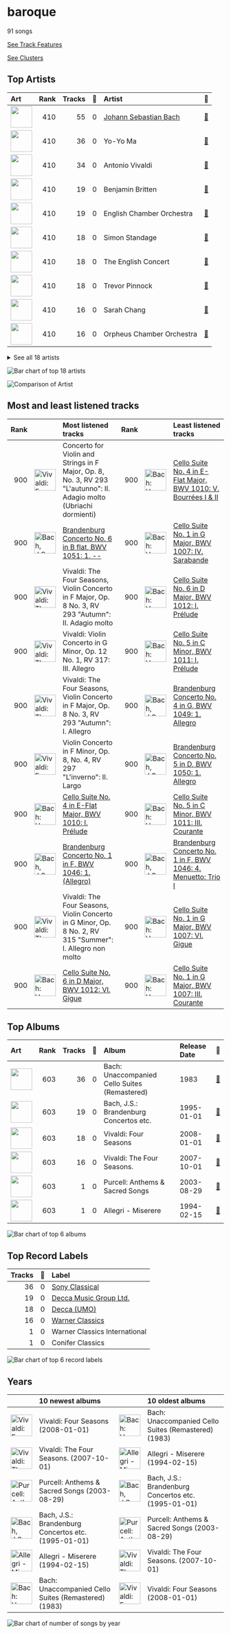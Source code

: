 # baroque

91 songs

[See Track Features](audio_features.md)

[See Clusters](clusters/overview.md)

## Top Artists

| Art | Rank | Tracks | 💚 | Artist | 🔗 |
|:---|---:|---:|---:|:---|:---|
| <img src="https://i.scdn.co/image/a2ec08fe69ecec2748fbc764aede8f1b03ae8f88" alt="" width="50" /> | 410 | 55 | 0 | [Johann Sebastian Bach](../../artists/johann_sebastian_bach/overview.md) | [🔗](https://open.spotify.com/artist/5aIqB5nVVvmFsvSdExz408) |
| <img src="https://i.scdn.co/image/ab6761610000e5ebfb0fcd51414e7bbe85e00b6f" alt="" width="50" /> | 410 | 36 | 0 | Yo-Yo Ma | [🔗](https://open.spotify.com/artist/5Dl3HXZjG6ZOWT5cV375lk) |
| <img src="https://i.scdn.co/image/9785700bae86f991f78183076861c7342a4bcf90" alt="" width="50" /> | 410 | 34 | 0 | Antonio Vivaldi | [🔗](https://open.spotify.com/artist/2QOIawHpSlOwXDvSqQ9YJR) |
| <img src="https://i.scdn.co/image/40eb3ffb36cd0c98ca76630260d09b0025be373d" alt="" width="50" /> | 410 | 19 | 0 | Benjamin Britten | [🔗](https://open.spotify.com/artist/7MJ1pB5d6Vjmzep2zQlorn) |
| <img src="https://i.scdn.co/image/ab6761610000e5ebd56134c89f7b5ccbd2a06ca1" alt="" width="50" /> | 410 | 19 | 0 | English Chamber Orchestra | [🔗](https://open.spotify.com/artist/2DO4p3CPDnInsJfg0jFfaF) |
| <img src="https://i.scdn.co/image/0a5c00ae5ecc0bd8687973a3b3321963821468ad" alt="" width="50" /> | 410 | 18 | 0 | Simon Standage | [🔗](https://open.spotify.com/artist/2jIBkRzVUboTbp05rJnKeT) |
| <img src="https://i.scdn.co/image/ab6761610000e5eb55b58d0ec2693200440f1f51" alt="" width="50" /> | 410 | 18 | 0 | The English Concert | [🔗](https://open.spotify.com/artist/2Oz3z7PPQUMU2KNYgcO1sA) |
| <img src="https://i.scdn.co/image/ab6772690000c46c7cafb5e9c143b1ed439824f6" alt="" width="50" /> | 410 | 18 | 0 | Trevor Pinnock | [🔗](https://open.spotify.com/artist/25mbgceDJKxXGP8c5FmC83) |
| <img src="https://i.scdn.co/image/0a9d5ec941fbc045b93f26370c18b8bf0a659708" alt="" width="50" /> | 410 | 16 | 0 | Sarah Chang | [🔗](https://open.spotify.com/artist/5duxfFAQVkDT9g261fKlMP) |
| <img src="https://i.scdn.co/image/ab6761610000e5ebae79cc231c0bde53d5ed1f5b" alt="" width="50" /> | 410 | 16 | 0 | Orpheus Chamber Orchestra | [🔗](https://open.spotify.com/artist/35pZsti1RSA5Zv98jAm8kX) |


<details>
<summary>See all 18 artists</summary>

| Art | Rank | Tracks | 💚 | Artist | 🔗 |
|:---|---:|---:|---:|:---|:---|
| <img src="https://i.scdn.co/image/ab67616d0000b2732f0fda74a5a43a795c5b5663" alt="" width="50" /> | 410 | 3 | 0 | David Reichenberg | [🔗](https://open.spotify.com/artist/5xA5sW0D3BUAyL02XcDkYv) |
| <img src="https://i.scdn.co/image/ab67616d0000b273011ad120d2b19f16f59a8aaf" alt="" width="50" /> | 410 | 3 | 0 | Elizabeth Wilcock | [🔗](https://open.spotify.com/artist/1OfYCRcS14pyRVrO0qTCbs) |
| <img src="https://i.scdn.co/image/b1e56021e0af6da7c4dad6e677318c716f66a4c3" alt="" width="50" /> | 410 | 2 | 0 | Henry Purcell | [🔗](https://open.spotify.com/artist/3tMLo1k3iUo82coMLWXzxq) |
| <img src="https://i.scdn.co/image/ebdcb255475d7204204576d18490994fb62a8413" alt="" width="50" /> | 410 | 1 | 0 | Capriccio Stravagante | [🔗](https://open.spotify.com/artist/7Hb8ewIvJmuQPAQ5MMVXJE) |
| <img src="https://i.scdn.co/image/ab67616d0000b273ee70d3962767cdb6757e9a2b" alt="" width="50" /> | 410 | 1 | 0 | Joseph Jennings | [🔗](https://open.spotify.com/artist/5A3ntUGTCKttzOwkoF9AUY) |
| <img src="https://i.scdn.co/image/ab6761610000e5eb92b24687e5c545daa04290e6" alt="" width="50" /> | 410 | 1 | 0 | Chanticleer | [🔗](https://open.spotify.com/artist/4p6DfIA6NnKmWeRgDJPLT0) |
| <img src="https://i.scdn.co/image/ab6761610000e5ebb31012b4fbdb04b01943efb2" alt="" width="50" /> | 410 | 1 | 0 | The Choir Of Trinity College, Cambridge | [🔗](https://open.spotify.com/artist/3x8rZy1i6FwWOWKwfRT1Ab) |
| <img src="https://i.scdn.co/image/e2930a243565b3a9675ef0943ba181f28c780109" alt="" width="50" /> | 410 | 1 | 0 | Skip Sempé | [🔗](https://open.spotify.com/artist/3DSclbx4DSkyIvouHCxHHZ) |

</details>


![Bar chart of top 18 artists](../../images/genres/baroque/artists.png)

![Comparison of Artist](../../images/genres/baroque/artists_comparison.png)
## Most and least listened tracks
| Rank | ​ | Most listened tracks | Rank | ​​ | Least listened tracks |
|---:|:---|:---|---:|:---|:---|
| 900 | <img src="https://i.scdn.co/image/ab67616d0000b273a45a297144d0c087b2d328ad" alt="Vivaldi: Four Seasons" width="50" /> | Concerto for Violin and Strings in F Major, Op. 8, No. 3, RV 293 "L'autunno": II. Adagio molto (Ubriachi dormienti) | 900 | <img src="https://i.scdn.co/image/ab67616d0000b273261feb89ee859b598bd34a97" alt="Bach: Unaccompanied Cello Suites (Remastered)" width="50" /> | [Cello Suite No. 4 in E-Flat Major, BWV 1010: V. Bourrées I & II](../../artists/johann_sebastian_bach/overview.md) |
| 900 | <img src="https://i.scdn.co/image/ab67616d0000b27308f25ef15caf048a49a69ee5" alt="Bach, J.S.: Brandenburg Concertos etc." width="50" /> | [Brandenburg Concerto No. 6 in B flat, BWV 1051: 1. --](../../artists/johann_sebastian_bach/overview.md) | 900 | <img src="https://i.scdn.co/image/ab67616d0000b273261feb89ee859b598bd34a97" alt="Bach: Unaccompanied Cello Suites (Remastered)" width="50" /> | [Cello Suite No. 1 in G Major, BWV 1007: IV. Sarabande](../../artists/johann_sebastian_bach/overview.md) |
| 900 | <img src="https://i.scdn.co/image/ab67616d0000b273377b94c377eac47079799c28" alt="Vivaldi: The Four Seasons." width="50" /> | Vivaldi: The Four Seasons, Violin Concerto in F Major, Op. 8 No. 3, RV 293 "Autumn": II. Adagio molto | 900 | <img src="https://i.scdn.co/image/ab67616d0000b273261feb89ee859b598bd34a97" alt="Bach: Unaccompanied Cello Suites (Remastered)" width="50" /> | [Cello Suite No. 6 in D Major, BWV 1012: I. Prélude](../../artists/johann_sebastian_bach/overview.md) |
| 900 | <img src="https://i.scdn.co/image/ab67616d0000b273377b94c377eac47079799c28" alt="Vivaldi: The Four Seasons." width="50" /> | Vivaldi: Violin Concerto in G Minor, Op. 12 No. 1, RV 317: III. Allegro | 900 | <img src="https://i.scdn.co/image/ab67616d0000b273261feb89ee859b598bd34a97" alt="Bach: Unaccompanied Cello Suites (Remastered)" width="50" /> | [Cello Suite No. 5 in C Minor, BWV 1011: I. Prélude](../../artists/johann_sebastian_bach/overview.md) |
| 900 | <img src="https://i.scdn.co/image/ab67616d0000b273377b94c377eac47079799c28" alt="Vivaldi: The Four Seasons." width="50" /> | Vivaldi: The Four Seasons, Violin Concerto in F Major, Op. 8 No. 3, RV 293 "Autumn": I. Allegro | 900 | <img src="https://i.scdn.co/image/ab67616d0000b27308f25ef15caf048a49a69ee5" alt="Bach, J.S.: Brandenburg Concertos etc." width="50" /> | [Brandenburg Concerto No. 4 in G, BWV 1049: 1. Allegro](../../artists/johann_sebastian_bach/overview.md) |
| 900 | <img src="https://i.scdn.co/image/ab67616d0000b273a45a297144d0c087b2d328ad" alt="Vivaldi: Four Seasons" width="50" /> | Violin Concerto in F Minor, Op. 8, No. 4, RV 297 "L'inverno": II. Largo | 900 | <img src="https://i.scdn.co/image/ab67616d0000b27308f25ef15caf048a49a69ee5" alt="Bach, J.S.: Brandenburg Concertos etc." width="50" /> | [Brandenburg Concerto No. 5 in D, BWV 1050: 1. Allegro](../../artists/johann_sebastian_bach/overview.md) |
| 900 | <img src="https://i.scdn.co/image/ab67616d0000b273261feb89ee859b598bd34a97" alt="Bach: Unaccompanied Cello Suites (Remastered)" width="50" /> | [Cello Suite No. 4 in E-Flat Major, BWV 1010: I. Prélude](../../artists/johann_sebastian_bach/overview.md) | 900 | <img src="https://i.scdn.co/image/ab67616d0000b273261feb89ee859b598bd34a97" alt="Bach: Unaccompanied Cello Suites (Remastered)" width="50" /> | [Cello Suite No. 5 in C Minor, BWV 1011: III. Courante](../../artists/johann_sebastian_bach/overview.md) |
| 900 | <img src="https://i.scdn.co/image/ab67616d0000b27308f25ef15caf048a49a69ee5" alt="Bach, J.S.: Brandenburg Concertos etc." width="50" /> | [Brandenburg Concerto No. 1 in F, BWV 1046: 1. (Allegro)](../../artists/johann_sebastian_bach/overview.md) | 900 | <img src="https://i.scdn.co/image/ab67616d0000b27308f25ef15caf048a49a69ee5" alt="Bach, J.S.: Brandenburg Concertos etc." width="50" /> | [Brandenburg Concerto No. 1 in F, BWV 1046: 4. Menuetto: Trio I](../../artists/johann_sebastian_bach/overview.md) |
| 900 | <img src="https://i.scdn.co/image/ab67616d0000b273377b94c377eac47079799c28" alt="Vivaldi: The Four Seasons." width="50" /> | Vivaldi: The Four Seasons, Violin Concerto in G Minor, Op. 8 No. 2, RV 315 "Summer": I. Allegro non molto | 900 | <img src="https://i.scdn.co/image/ab67616d0000b273261feb89ee859b598bd34a97" alt="Bach: Unaccompanied Cello Suites (Remastered)" width="50" /> | [Cello Suite No. 1 in G Major, BWV 1007: VI. Gigue](../../artists/johann_sebastian_bach/overview.md) |
| 900 | <img src="https://i.scdn.co/image/ab67616d0000b273261feb89ee859b598bd34a97" alt="Bach: Unaccompanied Cello Suites (Remastered)" width="50" /> | [Cello Suite No. 6 in D Major, BWV 1012: VI. Gigue](../../artists/johann_sebastian_bach/overview.md) | 900 | <img src="https://i.scdn.co/image/ab67616d0000b273261feb89ee859b598bd34a97" alt="Bach: Unaccompanied Cello Suites (Remastered)" width="50" /> | [Cello Suite No. 1 in G Major, BWV 1007: III. Courante](../../artists/johann_sebastian_bach/overview.md) |

## Top Albums

| Art | Rank | Tracks | 💚 | Album | Release Date | 🔗 |
|:---|---:|---:|---:|:---|:---|:---|
| <img src="https://i.scdn.co/image/ab67616d0000b273261feb89ee859b598bd34a97" alt="" width="50" /> | 603 | 36 | 0 | Bach: Unaccompanied Cello Suites (Remastered) | 1983 | [🔗](https://open.spotify.com/album/2OpnKgmVYPEN2GldgBponI) |
| <img src="https://i.scdn.co/image/ab67616d0000b27308f25ef15caf048a49a69ee5" alt="" width="50" /> | 603 | 19 | 0 | Bach, J.S.: Brandenburg Concertos etc. | 1995-01-01 | [🔗](https://open.spotify.com/album/11FzhwtOFCPB4vpgWo33xV) |
| <img src="https://i.scdn.co/image/ab67616d0000b273a45a297144d0c087b2d328ad" alt="" width="50" /> | 603 | 18 | 0 | Vivaldi: Four Seasons | 2008-01-01 | [🔗](https://open.spotify.com/album/4Uc1Cus3I9LjkI2XwtQnfc) |
| <img src="https://i.scdn.co/image/ab67616d0000b273377b94c377eac47079799c28" alt="" width="50" /> | 603 | 16 | 0 | Vivaldi: The Four Seasons. | 2007-10-01 | [🔗](https://open.spotify.com/album/4YpaKMCcb65yOoee75UUOh) |
| <img src="https://i.scdn.co/image/ab67616d0000b273609d14b25e86640a2a69c534" alt="" width="50" /> | 603 | 1 | 0 | Purcell: Anthems & Sacred Songs | 2003-08-29 | [🔗](https://open.spotify.com/album/7K8qhv7euF0xd6DiqoReDK) |
| <img src="https://i.scdn.co/image/ab67616d0000b273397c1f0c407ebd9a318b25fa" alt="" width="50" /> | 603 | 1 | 0 | Allegri - Miserere | 1994-02-15 | [🔗](https://open.spotify.com/album/6DXPSePAsqcD40WQsSnasD) |

![Bar chart of top 6 albums](../../images/genres/baroque/albums.png)

## Top Record Labels

| Tracks | 💚 | Label |
|---:|---:|:---|
| 36 | 0 | [Sony Classical](../../labels/sony_classical/overview.md) |
| 19 | 0 | [Decca Music Group Ltd.](../../labels/decca_music_group_ltd_/overview.md) |
| 18 | 0 | [Decca (UMO)](../../labels/decca_(umo)/overview.md) |
| 16 | 0 | [Warner Classics](../../labels/warner_classics/overview.md) |
| 1 | 0 | Warner Classics International |
| 1 | 0 | Conifer Classics |

![Bar chart of top 6 record labels](../../images/genres/baroque/labels.png)

## Years

| ​ | 10 newest albums | ​​ | 10 oldest albums |
|:---|:---|:---|:---|
| <img src="https://i.scdn.co/image/ab67616d0000b273a45a297144d0c087b2d328ad" alt="Vivaldi: Four Seasons" width="50" /> | Vivaldi: Four Seasons (2008-01-01) | <img src="https://i.scdn.co/image/ab67616d0000b273261feb89ee859b598bd34a97" alt="Bach: Unaccompanied Cello Suites (Remastered)" width="50" /> | Bach: Unaccompanied Cello Suites (Remastered) (1983) |
| <img src="https://i.scdn.co/image/ab67616d0000b273377b94c377eac47079799c28" alt="Vivaldi: The Four Seasons." width="50" /> | Vivaldi: The Four Seasons. (2007-10-01) | <img src="https://i.scdn.co/image/ab67616d0000b273397c1f0c407ebd9a318b25fa" alt="Allegri - Miserere" width="50" /> | Allegri - Miserere (1994-02-15) |
| <img src="https://i.scdn.co/image/ab67616d0000b273609d14b25e86640a2a69c534" alt="Purcell: Anthems &amp; Sacred Songs" width="50" /> | Purcell: Anthems & Sacred Songs (2003-08-29) | <img src="https://i.scdn.co/image/ab67616d0000b27308f25ef15caf048a49a69ee5" alt="Bach, J.S.: Brandenburg Concertos etc." width="50" /> | Bach, J.S.: Brandenburg Concertos etc. (1995-01-01) |
| <img src="https://i.scdn.co/image/ab67616d0000b27308f25ef15caf048a49a69ee5" alt="Bach, J.S.: Brandenburg Concertos etc." width="50" /> | Bach, J.S.: Brandenburg Concertos etc. (1995-01-01) | <img src="https://i.scdn.co/image/ab67616d0000b273609d14b25e86640a2a69c534" alt="Purcell: Anthems &amp; Sacred Songs" width="50" /> | Purcell: Anthems & Sacred Songs (2003-08-29) |
| <img src="https://i.scdn.co/image/ab67616d0000b273397c1f0c407ebd9a318b25fa" alt="Allegri - Miserere" width="50" /> | Allegri - Miserere (1994-02-15) | <img src="https://i.scdn.co/image/ab67616d0000b273377b94c377eac47079799c28" alt="Vivaldi: The Four Seasons." width="50" /> | Vivaldi: The Four Seasons. (2007-10-01) |
| <img src="https://i.scdn.co/image/ab67616d0000b273261feb89ee859b598bd34a97" alt="Bach: Unaccompanied Cello Suites (Remastered)" width="50" /> | Bach: Unaccompanied Cello Suites (Remastered) (1983) | <img src="https://i.scdn.co/image/ab67616d0000b273a45a297144d0c087b2d328ad" alt="Vivaldi: Four Seasons" width="50" /> | Vivaldi: Four Seasons (2008-01-01) |

![Bar chart of number of songs by year](../../images/genres/baroque/years.png)